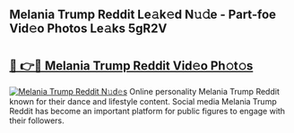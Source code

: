 ## Melania Trump Reddit Le𝚊k𝚎d N𝚞𝚍e - Part-foe Vid𝚎o Photos Le𝚊ks 5gR2V

# <h2><a href="http://fbd9pu1.evod.top/?m=Melania+Trump+Reddit">🔗 👉🔴 Melania Trump Reddit Vid𝚎o Ph𝚘t𝚘s</a></h2>

[![Melania Trump Reddit N𝚞d𝚎s](https://i.imgur.com/8V9OHl7.gif)](http://fbd9pu1.evod.top/?m=Melania+Trump+Reddit)
Online personality Melania Trump Reddit known for their dance and lifestyle content. Social media Melania Trump Reddit has become an important platform for public figures to engage with their followers. 
